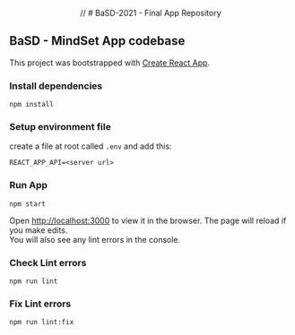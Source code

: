 <p align="center">
    // # BaSD-2021 - Final App Repository
</p>

## BaSD - MindSet App codebase

This project was bootstrapped with [Create React App](https://github.com/facebook/create-react-app).


### Install dependencies

    npm install

### Setup environment file
create a file at root called `.env` and add this:

    REACT_APP_API=<server url>

### Run App
    npm start

Open [http://localhost:3000](http://localhost:3000) to view it in the browser.
The page will reload if you make edits.\
You will also see any lint errors in the console.


### Check Lint errors
    npm run lint

### Fix Lint errors
    npm run lint:fix
